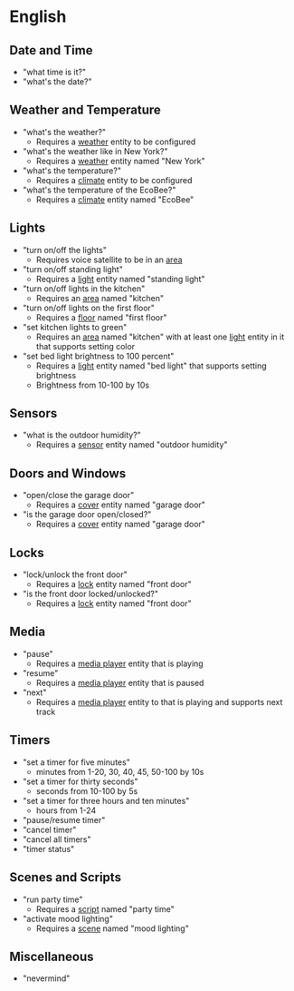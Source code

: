 # English

## Date and Time

- "what time is it?"
- "what's the date?"

## Weather and Temperature

- "what's the weather?"
    - Requires a [weather][] entity to be configured
- "what's the weather like in New York?"
    - Requires a [weather][] entity named "New York"
- "what's the temperature?"
    - Requires a [climate][] entity to be configured
- "what's the temperature of the EcoBee?"
    - Requires a [climate][] entity named "EcoBee"
    
## Lights

- "turn on/off the lights"
    - Requires voice satellite to be in an [area][]
- "turn on/off standing light"
    - Requires a [light][] entity named "standing light"
- "turn on/off lights in the kitchen"
    - Requires an [area][] named "kitchen"
- "turn on/off lights on the first floor"
    - Requires a [floor][] named "first floor"
- "set kitchen lights to green"
    - Requires an [area][] named "kitchen" with at least one [light][] entity in it that supports setting color
- "set bed light brightness to 100 percent"
    - Requires a [light][] entity named "bed light" that supports setting brightness
    - Brightness from 10-100 by 10s

## Sensors

- "what is the outdoor humidity?"
    - Requires a [sensor][] entity named "outdoor humidity"

## Doors and Windows

- "open/close the garage door"
    - Requires a [cover][] entity named "garage door"
- "is the garage door open/closed?"
    - Requires a [cover][] entity named "garage door"
    
## Locks

- "lock/unlock the front door"
    - Requires a [lock][] entity named "front door"
- "is the front door locked/unlocked?"
    - Requires a [lock][] entity named "front door"

## Media

- "pause"
    - Requires a [media player][] entity that is playing
- "resume"
    - Requires a [media player][] entity that is paused
- "next"
    - Requires a [media player][] entity to that is playing and supports next track

## Timers

- "set a timer for five minutes"
    - minutes from 1-20, 30, 40, 45, 50-100 by 10s
- "set a timer for thirty seconds"
    - seconds from 10-100 by 5s
- "set a timer for three hours and ten minutes"
    - hours from 1-24
- "pause/resume timer"
- "cancel timer"
- "cancel all timers"
- "timer status"

## Scenes and Scripts

- "run party time"
    - Requires a [script][] named "party time"
- "activate mood lighting"
    - Requires a [scene][] named "mood lighting"

## Miscellaneous

- "nevermind"

<!-- Links -->
[area]: https://www.home-assistant.io/docs/organizing/#area
[climate]: https://www.home-assistant.io/integrations/climate/
[cover]: https://www.home-assistant.io/integrations/cover/
[floor]: https://www.home-assistant.io/docs/organizing/#floor
[light]: https://www.home-assistant.io/integrations/light/
[lock]: https://www.home-assistant.io/integrations/lock/
[media player]: https://www.home-assistant.io/integrations/media_player/
[scene]: https://www.home-assistant.io/integrations/scene/
[script]: https://www.home-assistant.io/integrations/script/
[sensor]: https://www.home-assistant.io/integrations/sensor/
[weather]: https://www.home-assistant.io/integrations/weather/
